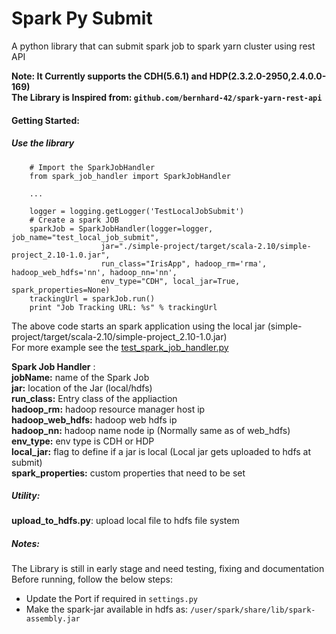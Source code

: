 # Spark Py Submit #

A python library that can submit spark job to spark yarn cluster using rest API   

**Note: It Currently supports the CDH(5.6.1) and HDP(2.3.2.0-2950,2.4.0.0-169)**   
     **The Library is Inspired from: `github.com/bernhard-42/spark-yarn-rest-api`**


#### Getting Started:
##### Use the library
```
	# Import the SparkJobHandler
	from spark_job_handler import SparkJobHandler

	...

	logger = logging.getLogger('TestLocalJobSubmit')
	# Create a spark JOB
	sparkJob = SparkJobHandler(logger=logger, job_name="test_local_job_submit", 
					jar="./simple-project/target/scala-2.10/simple-project_2.10-1.0.jar",
					run_class="IrisApp", hadoop_rm='rma', hadoop_web_hdfs='nn', hadoop_nn='nn',
					env_type="CDH", local_jar=True, spark_properties=None)
	trackingUrl = sparkJob.run()
	print "Job Tracking URL: %s" % trackingUrl
```
The above code starts an spark application using the local jar (simple-project/target/scala-2.10/simple-project_2.10-1.0.jar)  
For more example see the [test_spark_job_handler.py](https://github.com/s8sg/spark-py-submit/blob/master/test_spark_job_handler.py)  

**Spark Job Handler** :  
**jobName:** name of the Spark Job  
**jar:** location of the Jar (local/hdfs)  
**run_class:** Entry class of the appliaction  
**hadoop_rm:** hadoop resource manager host ip  
**hadoop_web_hdfs:** hadoop web hdfs ip  
**hadoop_nn:** hadoop name node ip (Normally same as of web_hdfs)  
**env_type:** env type is CDH or HDP  
**local_jar:** flag to define if a jar is local (Local jar gets uploaded to hdfs at submit)  
**spark_properties:** custom properties that need to be set  


##### Utility:
**upload_to_hdfs.py**: upload local file to hdfs file system  

##### Notes: 
The Library is still in early stage and need testing, fixing and documentation   
Before running, follow the below steps:   
* Update the Port if required in `settings.py`  
* Make the spark-jar available in hdfs as: `/user/spark/share/lib/spark-assembly.jar`
